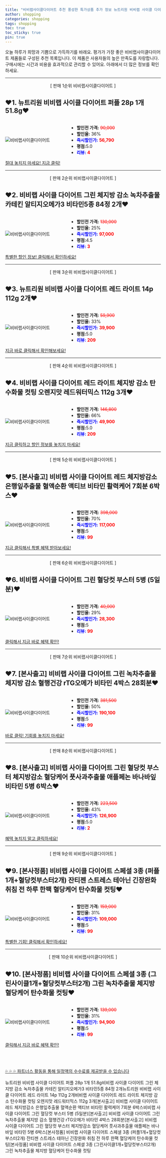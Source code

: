 ```yaml
---
title: "비비랩사이클다이어트 추천 풍성한 특가상품 추가 정보 뉴트리원 비비랩 사이클 다이어트 퍼플"
author: shopping
categories: shopping
tags: shopping
toc: true
toc_sticky: true
pin: true
---
```

오늘 하루가 희망과 기쁨으로 가득하기를 바래요. 평가가 가장 좋은 비비랩사이클다이어트 제품들로 구성된 추천 목록입니다. 이 제품은 사용자들의 높은 만족도를 자랑합니다. 구매시에는 시간과 비용을 효과적으로 관리할 수 있어요. 아래에서 더 많은 정보를 확인하세요.

---
<p class="toplist" style="margin: 0 auto; display: block; width: fit-content;">[ 판매 1순위 비비랩사이클다이어트 ]</p>

<h2><strong>❤️1. 뉴트리원 비비랩 사이클 다이어트 퍼플 28p 1개 51.8g❤️</strong></h2>

<div style="display: flex; align-items: center;">
    <div style="flex: 0.4;">
        <img src="https://thumbnail10.coupangcdn.com/thumbnails/remote/230x230ex/image/retail/images/5722157007548773-3faea3a3-bb33-4246-8e18-fb05404b471e.png" alt="비비랩사이클다이어트" style="max-width: 100%;">
    </div>
    <div style="flex: 0.6; margin-left: 10px;">
        <ul>
            <li><strong>할인전 가격:</strong> <del style="color: red;">90,000</del></li>
            <li><strong>할인율:</strong> 36%</li>
            <li><span style='color:blue'><strong>즉시할인가:</strong></span> <span style='color:red'><strong>56,790</strong></span></li>
            <li><strong>평점:</strong>5.0</li>
            <li><span style='color:blue'><strong>리뷰:</strong></span> <span style='color:red'><strong>4</strong></span></li>
        </ul>
    </div>
</div>
<div class="center">
    <a href="https://selin100587.github.io?lptag=AF9450613&subid=githubio&pageKey=7880144134&traceid=V0-153&itemId=21548211578&vendorItemId=88654493434" class="myButton">
        절대 놓치지 마세요! 지금 클릭!
    </a>
</div>


---
<p class="toplist" style="margin: 0 auto; display: block; width: fit-content;">[ 판매 2순위 비비랩사이클다이어트 ]</p>

<h2><strong>❤️2. 비비랩 사이클 다이어트 그린 체지방 감소 녹차추출물 카테킨 알티지오메가3 비타민5종 84정 2개❤️</strong></h2>

<div style="display: flex; align-items: center;">
    <div style="flex: 0.4;">
        <img src="https://thumbnail7.coupangcdn.com/thumbnails/remote/230x230ex/image/vendor_inventory/66e0/bd87e1bf79cea26f690cb50ed329a7249f264f5988eee0f86206932bd576.png" alt="비비랩사이클다이어트" style="max-width: 100%;">
    </div>
    <div style="flex: 0.6; margin-left: 10px;">
        <ul>
            <li><strong>할인전 가격:</strong> <del style="color: red;">130,000</del></li>
            <li><strong>할인율:</strong> 25%</li>
            <li><span style='color:blue'><strong>즉시할인가:</strong></span> <span style='color:red'><strong>97,000</strong></span></li>
            <li><strong>평점:</strong>4.5</li>
            <li><span style='color:blue'><strong>리뷰:</strong></span> <span style='color:red'><strong>3</strong></span></li>
        </ul>
    </div>
</div>
<div class="center">
    <a href="https://selin100587.github.io?lptag=AF9450613&subid=githubio&pageKey=8203799377&traceid=V0-153&itemId=21355068780&vendorItemId=88412663911" class="myButton">
        특별한 할인 정보! 클릭해서 확인하세요!
    </a>
</div>


---
<p class="toplist" style="margin: 0 auto; display: block; width: fit-content;">[ 판매 3순위 비비랩사이클다이어트 ]</p>

<h2><strong>❤️3. 뉴트리원 비비랩 사이클 다이어트 레드 라이트 14p 112g 2개❤️</strong></h2>

<div style="display: flex; align-items: center;">
    <div style="flex: 0.4;">
        <img src="https://thumbnail9.coupangcdn.com/thumbnails/remote/230x230ex/image/retail/images/5722219862165929-b8f19ebc-40a7-4bf6-b1a1-0c27fff1a463.png" alt="비비랩사이클다이어트" style="max-width: 100%;">
    </div>
    <div style="flex: 0.6; margin-left: 10px;">
        <ul>
            <li><strong>할인전 가격:</strong> <del style="color: red;">59,900</del></li>
            <li><strong>할인율:</strong> 33%</li>
            <li><span style='color:blue'><strong>즉시할인가:</strong></span> <span style='color:red'><strong>39,900</strong></span></li>
            <li><strong>평점:</strong>5.0</li>
            <li><span style='color:blue'><strong>리뷰:</strong></span> <span style='color:red'><strong>209</strong></span></li>
        </ul>
    </div>
</div>
<div class="center">
    <a href="https://selin100587.github.io?lptag=AF9450613&subid=githubio&pageKey=7844230089&traceid=V0-153&itemId=21424634779&vendorItemId=88480789094" class="myButton">
        지금 바로 클릭해서 확인해보세요!
    </a>
</div>


---
<p class="toplist" style="margin: 0 auto; display: block; width: fit-content;">[ 판매 4순위 비비랩사이클다이어트 ]</p>

<h2><strong>❤️4. 비비랩 사이클 다이어트 레드 라이트 체지방 감소 탄수화물 컷팅 오렌지맛 레드워터믹스 112g 3개❤️</strong></h2>

<div style="display: flex; align-items: center;">
    <div style="flex: 0.4;">
        <img src="https://thumbnail10.coupangcdn.com/thumbnails/remote/230x230ex/image/vendor_inventory/0524/9198d31bbb20a9aa82d1cda64188ba528da7016dd39237f561198b401861.png" alt="비비랩사이클다이어트" style="max-width: 100%;">
    </div>
    <div style="flex: 0.6; margin-left: 10px;">
        <ul>
            <li><strong>할인전 가격:</strong> <del style="color: red;">146,800</del></li>
            <li><strong>할인율:</strong> 66%</li>
            <li><span style='color:blue'><strong>즉시할인가:</strong></span> <span style='color:red'><strong>49,900</strong></span></li>
            <li><strong>평점:</strong>5.0</li>
            <li><span style='color:blue'><strong>리뷰:</strong></span> <span style='color:red'><strong>209</strong></span></li>
        </ul>
    </div>
</div>
<div class="center">
    <a href="https://selin100587.github.io?lptag=AF9450613&subid=githubio&pageKey=7844230089&traceid=V0-153&itemId=21362788639&vendorItemId=88420285382" class="myButton">
        지금 클릭하고 할인 정보를 놓치지 마세요!
    </a>
</div>


---
<p class="toplist" style="margin: 0 auto; display: block; width: fit-content;">[ 판매 5순위 비비랩사이클다이어트 ]</p>

<h2><strong>❤️5. [본사출고] 비비랩 사이클 다이어트 레드 체지방감소 은행잎추출물 혈액순환 액티브 비타민 활력케어 7회분 6박스❤️</strong></h2>

<div style="display: flex; align-items: center;">
    <div style="flex: 0.4;">
        <img src="https://thumbnail6.coupangcdn.com/thumbnails/remote/230x230ex/image/vendor_inventory/5556/9a56dcf855efea1a46f5d48584fa385e92197f635f01dad8643650e81038.jpg" alt="비비랩사이클다이어트" style="max-width: 100%;">
    </div>
    <div style="flex: 0.6; margin-left: 10px;">
        <ul>
            <li><strong>할인전 가격:</strong> <del style="color: red;">398,000</del></li>
            <li><strong>할인율:</strong> 70%</li>
            <li><span style='color:blue'><strong>즉시할인가:</strong></span> <span style='color:red'><strong>117,000</strong></span></li>
            <li><strong>평점:</strong>5</li>
            <li><span style='color:blue'><strong>리뷰:</strong></span> <span style='color:red'><strong>99</strong></span></li>
        </ul>
    </div>
</div>
<div class="center">
    <a href="https://selin100587.github.io?lptag=AF9450613&subid=githubio&pageKey=8203709822&traceid=V0-153&itemId=23548804410&vendorItemId=89275999247" class="myButton">
        지금 클릭해서 특별 혜택 받아보세요!
    </a>
</div>


---
<p class="toplist" style="margin: 0 auto; display: block; width: fit-content;">[ 판매 6순위 비비랩사이클다이어트 ]</p>

<h2><strong>❤️6. 비비랩 사이클 다이어트 그린 혈당컷 부스터 5병 (5일분)❤️</strong></h2>

<div style="display: flex; align-items: center;">
    <div style="flex: 0.4;">
        <img src="https://thumbnail8.coupangcdn.com/thumbnails/remote/230x230ex/image/vendor_inventory/ee15/c526bd7a663f24a2f3abb13c11877027afe3233f8d274879590418e88095.png" alt="비비랩사이클다이어트" style="max-width: 100%;">
    </div>
    <div style="flex: 0.6; margin-left: 10px;">
        <ul>
            <li><strong>할인전 가격:</strong> <del style="color: red;">40,000</del></li>
            <li><strong>할인율:</strong> 29%</li>
            <li><span style='color:blue'><strong>즉시할인가:</strong></span> <span style='color:red'><strong>28,300</strong></span></li>
            <li><strong>평점:</strong>5</li>
            <li><span style='color:blue'><strong>리뷰:</strong></span> <span style='color:red'><strong>99</strong></span></li>
        </ul>
    </div>
</div>
<div class="center">
    <a href="https://selin100587.github.io?lptag=AF9450613&subid=githubio&pageKey=8218567028&traceid=V0-153&itemId=23613478065&vendorItemId=90639107081" class="myButton">
        클릭해서 지금 바로 혜택 확인!
    </a>
</div>


---
<p class="toplist" style="margin: 0 auto; display: block; width: fit-content;">[ 판매 7순위 비비랩사이클다이어트 ]</p>

<h2><strong>❤️7. [본사출고] 비비랩 사이클 다이어트 그린 녹차추출물 체지방 감소 혈행건강 rTG오메가 비타민 4박스 28회분❤️</strong></h2>

<div style="display: flex; align-items: center;">
    <div style="flex: 0.4;">
        <img src="https://thumbnail8.coupangcdn.com/thumbnails/remote/230x230ex/image/vendor_inventory/1ebf/b20fa057fc92592f0340f531c5e6e6fd898dbd42dcdd90706f10d5f103a2.jpg" alt="비비랩사이클다이어트" style="max-width: 100%;">
    </div>
    <div style="flex: 0.6; margin-left: 10px;">
        <ul>
            <li><strong>할인전 가격:</strong> <del style="color: red;">381,500</del></li>
            <li><strong>할인율:</strong> 50%</li>
            <li><span style='color:blue'><strong>즉시할인가:</strong></span> <span style='color:red'><strong>190,100</strong></span></li>
            <li><strong>평점:</strong>5</li>
            <li><span style='color:blue'><strong>리뷰:</strong></span> <span style='color:red'><strong>99</strong></span></li>
        </ul>
    </div>
</div>
<div class="center">
    <a href="https://selin100587.github.io?lptag=AF9450613&subid=githubio&pageKey=8201982058&traceid=V0-153&itemId=23653037705&vendorItemId=88484097115" class="myButton">
        바로 클릭! 기회를 놓치지 마세요!
    </a>
</div>


---
<p class="toplist" style="margin: 0 auto; display: block; width: fit-content;">[ 판매 8순위 비비랩사이클다이어트 ]</p>

<h2><strong>❤️8. [본사출고] 비비랩 사이클 다이어트 그린 혈당컷 부스터 체지방감소 혈당케어 풋사과추출물 애플페논 바나바잎 비타민 5병 6박스❤️</strong></h2>

<div style="display: flex; align-items: center;">
    <div style="flex: 0.4;">
        <img src="https://thumbnail10.coupangcdn.com/thumbnails/remote/230x230ex/image/vendor_inventory/cc60/729c7bfbf9fc7de9581b465101e9ef534a89e1adcdff45b12160209e813d.png" alt="비비랩사이클다이어트" style="max-width: 100%;">
    </div>
    <div style="flex: 0.6; margin-left: 10px;">
        <ul>
            <li><strong>할인전 가격:</strong> <del style="color: red;">223,500</del></li>
            <li><strong>할인율:</strong> 43%</li>
            <li><span style='color:blue'><strong>즉시할인가:</strong></span> <span style='color:red'><strong>126,900</strong></span></li>
            <li><strong>평점:</strong>5.0</li>
            <li><span style='color:blue'><strong>리뷰:</strong></span> <span style='color:red'><strong>2</strong></span></li>
        </ul>
    </div>
</div>
<div class="center">
    <a href="https://selin100587.github.io?lptag=AF9450613&subid=githubio&pageKey=8020022330&traceid=V0-153&itemId=22409382993&vendorItemId=89454236221" class="myButton">
        혜택 놓치지 말고 클릭하세요!
    </a>
</div>


---
<p class="toplist" style="margin: 0 auto; display: block; width: fit-content;">[ 판매 9순위 비비랩사이클다이어트 ]</p>

<h2><strong>❤️9. [본사정품] 비비랩 사이클 다이어트 스페셜 3종 (퍼플1개+혈당컷부스터2개) 잔티젠 스트레스 테아닌 긴장완화 취침 전 하루 한팩 혈당케어 탄수화물 컷팅❤️</strong></h2>

<div style="display: flex; align-items: center;">
    <div style="flex: 0.4;">
        <img src="https://thumbnail10.coupangcdn.com/thumbnails/remote/230x230ex/image/vendor_inventory/dc74/19e97b8cfe570600dc8037173991817ae16c6e2e837f6756a4e4b2ec5baf.jpg" alt="비비랩사이클다이어트" style="max-width: 100%;">
    </div>
    <div style="flex: 0.6; margin-left: 10px;">
        <ul>
            <li><strong>할인전 가격:</strong> <del style="color: red;">159,000</del></li>
            <li><strong>할인율:</strong> 31%</li>
            <li><span style='color:blue'><strong>즉시할인가:</strong></span> <span style='color:red'><strong>109,000</strong></span></li>
            <li><strong>평점:</strong>5</li>
            <li><span style='color:blue'><strong>리뷰:</strong></span> <span style='color:red'><strong>99</strong></span></li>
        </ul>
    </div>
</div>
<div class="center">
    <a href="https://selin100587.github.io?lptag=AF9450613&subid=githubio&pageKey=8255674904&traceid=V0-153&itemId=23774590088&vendorItemId=90798821156" class="myButton">
        특별한 기회! 클릭해서 확인하세요!
    </a>
</div>


---
<p class="toplist" style="margin: 0 auto; display: block; width: fit-content;">[ 판매 10순위 비비랩사이클다이어트 ]</p>

<h2><strong>❤️10. [본사정품] 비비랩 사이클 다이어트 스페셜 3종 (그린사이클1개+혈당컷부스터2개) 그린 녹차추출물 체지방 혈당케어 탄수화물 컷팅❤️</strong></h2>

<div style="display: flex; align-items: center;">
    <div style="flex: 0.4;">
        <img src="https://thumbnail7.coupangcdn.com/thumbnails/remote/230x230ex/image/vendor_inventory/8ec9/29994091122f2660370e8994621d03c5cc6994d76ace1765dabbdc8f91eb.jpg" alt="비비랩사이클다이어트" style="max-width: 100%;">
    </div>
    <div style="flex: 0.6; margin-left: 10px;">
        <ul>
            <li><strong>할인전 가격:</strong> <del style="color: red;">139,000</del></li>
            <li><strong>할인율:</strong> 31%</li>
            <li><span style='color:blue'><strong>즉시할인가:</strong></span> <span style='color:red'><strong>94,900</strong></span></li>
            <li><strong>평점:</strong>5</li>
            <li><span style='color:blue'><strong>리뷰:</strong></span> <span style='color:red'><strong>99</strong></span></li>
        </ul>
    </div>
</div>
<div class="center">
    <a href="https://selin100587.github.io?lptag=AF9450613&subid=githubio&pageKey=8255319355&traceid=V0-153&itemId=23772974779&vendorItemId=90797233398" class="myButton">
        클릭해서 지금 바로 혜택 확인!
    </a>
</div>

<br><br><br>[💦 💦 💦 파트너스 활동을 통해 일정액의 수수료를 제공받을 수 있습니다](https://link.coupang.com/a/bcpT2c)<br><br>뉴트리원 비비랩 사이클 다이어트 퍼플 28p 1개 51.8g비비랩 사이클 다이어트 그린 체지방 감소 녹차추출물 카테킨 알티지오메가3 비타민5종 84정 2개뉴트리원 비비랩 사이클 다이어트 레드 라이트 14p 112g 2개비비랩 사이클 다이어트 레드 라이트 체지방 감소 탄수화물 컷팅 오렌지맛 레드워터믹스 112g 3개[본사출고] 비비랩 사이클 다이어트 레드 체지방감소 은행잎추출물 혈액순환 액티브 비타민 활력케어 7회분 6박스비비랩 사이클 다이어트 그린 혈당컷 부스터 5병 (5일분)[본사출고] 비비랩 사이클 다이어트 그린 녹차추출물 체지방 감소 혈행건강 rTG오메가 비타민 4박스 28회분[본사출고] 비비랩 사이클 다이어트 그린 혈당컷 부스터 체지방감소 혈당케어 풋사과추출물 애플페논 바나바잎 비타민 5병 6박스[본사정품] 비비랩 사이클 다이어트 스페셜 3종 (퍼플1개+혈당컷부스터2개) 잔티젠 스트레스 테아닌 긴장완화 취침 전 하루 한팩 혈당케어 탄수화물 컷팅[본사정품] 비비랩 사이클 다이어트 스페셜 3종 (그린사이클1개+혈당컷부스터2개) 그린 녹차추출물 체지방 혈당케어 탄수화물 컷팅